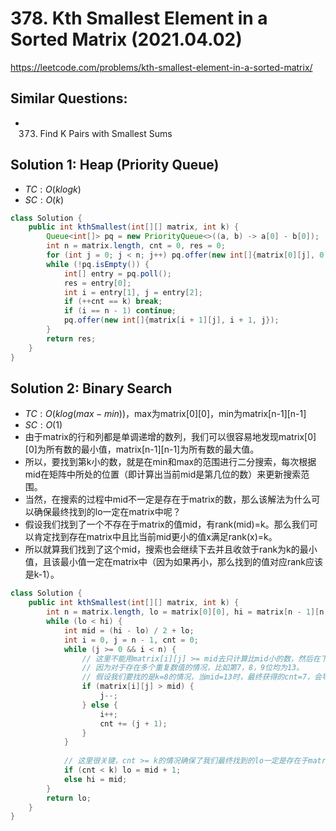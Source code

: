 # 378. Kth Smallest Element in a Sorted Matrix (2021.04.02)

https://leetcode.com/problems/kth-smallest-element-in-a-sorted-matrix/

## Similar Questions:
- 373. Find K Pairs with Smallest Sums

## Solution 1: Heap (Priority Queue)

- $TC:O(klogk)$
- $SC:O(k)$

```java
class Solution {
    public int kthSmallest(int[][] matrix, int k) {
        Queue<int[]> pq = new PriorityQueue<>((a, b) -> a[0] - b[0]);
        int n = matrix.length, cnt = 0, res = 0;
        for (int j = 0; j < n; j++) pq.offer(new int[]{matrix[0][j], 0, j});
        while (!pq.isEmpty()) {
            int[] entry = pq.poll();
            res = entry[0];
            int i = entry[1], j = entry[2];
            if (++cnt == k) break;
            if (i == n - 1) continue;
            pq.offer(new int[]{matrix[i + 1][j], i + 1, j});
        }
        return res;
    }
}
```

## Solution 2: Binary Search

- $TC:O(klog(max-min))$，max为matrix[0][0]，min为matrix[n-1][n-1]
- $SC:O(1)$
- 由于matrix的行和列都是单调递增的数列，我们可以很容易地发现matrix[0][0]为所有数的最小值，matrix[n-1][n-1]为所有数的最大值。
- 所以，要找到第k小的数，就是在min和max的范围进行二分搜索，每次根据mid在矩阵中所处的位置（即计算出当前mid是第几位的数）来更新搜索范围。
- 当然，在搜索的过程中mid不一定是存在于matrix的数，那么该解法为什么可以确保最终找到的lo一定在matrix中呢？
- 假设我们找到了一个不存在于matrix的值mid，有rank(mid)=k。那么我们可以肯定找到存在matrix中且比当前mid更小的值x满足rank(x)=k。
- 所以就算我们找到了这个mid，搜索也会继续下去并且收敛于rank为k的最小值，且该最小值一定在matrix中（因为如果再小，那么找到的值对应rank应该是k-1）。

```java
class Solution {
    public int kthSmallest(int[][] matrix, int k) {
        int n = matrix.length, lo = matrix[0][0], hi = matrix[n - 1][n - 1] + 1;
        while (lo < hi) {
            int mid = (hi - lo) / 2 + lo;
            int i = 0, j = n - 1, cnt = 0;
            while (j >= 0 && i < n) {
                // 这里不能用matrix[i][j] >= mid去只计算比mid小的数，然后在下面把cnt加上1
                // 因为对于存在多个重复数值的情况，比如第7，8，9位均为13。
                // 假设我们要找的是k=8的情况，当mid=13时，最终获得的cnt=7，会导致lo一直被右移直到最后停在14
                if (matrix[i][j] > mid) {
                    j--;
                } else {
                    i++;
                    cnt += (j + 1);
                }
            }
            
            // 这里很关键，cnt >= k的情况确保了我们最终找到的lo一定是存在于matrix的
            if (cnt < k) lo = mid + 1;
            else hi = mid;
        }
        return lo;
    }
}
```